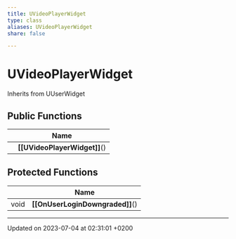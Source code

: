 ```yaml
---
title: UVideoPlayerWidget
type: class
aliases: UVideoPlayerWidget
share: false

---
```


# UVideoPlayerWidget





Inherits from UUserWidget

## Public Functions

|                | Name           |
| -------------- | -------------- |
| | **[[UVideoPlayerWidget]]**() |

## Protected Functions

|                | Name           |
| -------------- | -------------- |
| void | **[[OnUserLoginDowngraded]]**() |

-------------------------------

Updated on 2023-07-04 at 02:31:01 +0200